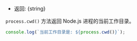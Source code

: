 <!-- YAML
added: v0.1.8
-->

* 返回: {string}

`process.cwd()` 方法返回 Node.js 进程的当前工作目录。


```js
console.log(`当前工作目录是: ${process.cwd()}`);
```

